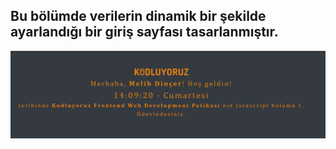 ## Bu bölümde verilerin dinamik bir şekilde ayarlandığı bir giriş sayfası tasarlanmıştır.
![img](/img/1.png)